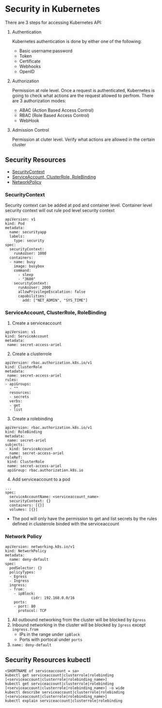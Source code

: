 # Security in Kubernetes
There are 3 steps for accessing Kubernetes API:

1. Authentication

   Kubernetes authentication is done by either one of the following:
   * Basic username:password
   * Token
   * Certificate
   * Webhooks
   * OpenID

2. Authorization

   Permission at role level. Once a request is authenticated, Kubernetes is going to check what actions are the request 
   allowed to perfrom. There are 3 authorization modes:
    * ABAC (Action Based Access Control)
    * RBAC (Role Based Access Control)
    * WebHook
  
3. Admission Control

   Permission at cluter level. Verify what actions are allowed in the certain cluster

## Security Resources

* [SecurityContext](https://github.com/Ariel-Yu/knowledge-bases/blob/master/kubernetes/5-security.md#securitycontext)
* [ServiceAccount, ClusterRole, RoleBinding](https://github.com/Ariel-Yu/knowledge-bases/blob/master/kubernetes/5-security.md#serviceaccount-clusterrole-rolebinding)
* [NetworkPolicy](https://github.com/Ariel-Yu/knowledge-bases/blob/master/kubernetes/5-security.md#network-policy)

### SecurityContext
Security context can be added at pod and container level. Container level security context will out rule pod level security context

```
apiVersion: v1
kind: Pod
metadata:
  name: securityapp
  labels:
    type: security
spec:
  securityContext:
    runAsUser: 1000
  containers:
  - name: busy
    image: busybox
    command:
      - sleep
      - "3600"
    securityContext:
      runAsUser: 2000
      allowPrivilegeEscalation: false
      capabilities:
        add: ["NET_ADMIN", "SYS_TIME"]
```

### ServiceAccount, ClusterRole, RoleBinding

1. Create a serviceaccount
```
apiVersion: v1
kind: ServiceAccount
metadata:
 name: secret-access-ariel
```

2. Create a clusterrole
```
apiVersion: rbac.authorization.k8s.io/v1
kind: ClusterRole
metadata:
 name: secret-access-ariel
rules:
- apiGroups:
  - ""
  resources:
  - secrets
  verbs:
  - get
  - list
```

3. Create a rolebinding
```
apiVersion: rbac.authorization.k8s.io/v1
kind: RoleBinding
metadata:
 name: secret-ariel
subjects:
- kind: ServiceAccount
  name: secret-access-ariel
roleRef:
 kind: ClusterRole
 name: secret-access-ariel
 apiGroup: rbac.authorization.k8s.io
```

4. Add serviceaccount to a pod
```
...
spec:
  serviceAccountName: <serviceaccount_name>
  securityContext: {}
  containers: [{}]
  volumes: [{}]
```
   - The pod will only have the permission to get and list secrets by the rules defined in clusterrole binded with the serviceaccount

### Network Policy

```
apiVersion: networking.k8s.io/v1
kind: NetworkPolicy
metadata:
  name: deny-default
spec:
  podSelector: {}
  policyTypes:
  - Egress
  - Ingress
  ingress:
  - from:
    - ipBlock:
            cidr: 192.168.0.0/16
    ports:
    - port: 80
      protocol: TCP
```

1. All outbound networking from the cluster will be blocked by `Egress`
2. Inbound networking in the cluster will be blocked by `Igress` except `ingress.from`
   - IPs in the range under `ipBlock`
   - Ports with portocal under `ports`
3. `name: deny-default`

## Security Resources kubectl
```
<SHORTNAME of serviceaccount = sa>
kubectl get serviceaccount|clusterrole|rolebinding [<serviceaccount|clusterrole|rolebinding_name>]
kubectl get serviceaccount|clusterrole|rolebinding [<serviceaccount|clusterrole|rolebinding_name>] -o wide
kubectl describe serviceaccount|clusterrole|rolebinding [<serviceaccount|clusterrole|rolebinding_name>]
kubectl explain serviceaccount|clusterrole|rolebinding
```
